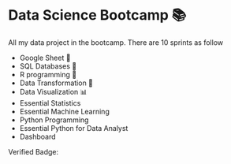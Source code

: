 # Data Science Bootcamp 📚
All my data project in the bootcamp. There are 10 sprints as follow

- Google Sheet 🐑
- SQL Databases 💽
- R programming 🔬
- Data Transformation 🚋
- Data Visualization 📊
- Essential Statistics
- Essential Machine Learning
- Python Programming
- Essential Python for Data Analyst
- Dashboard

Verified Badge:

